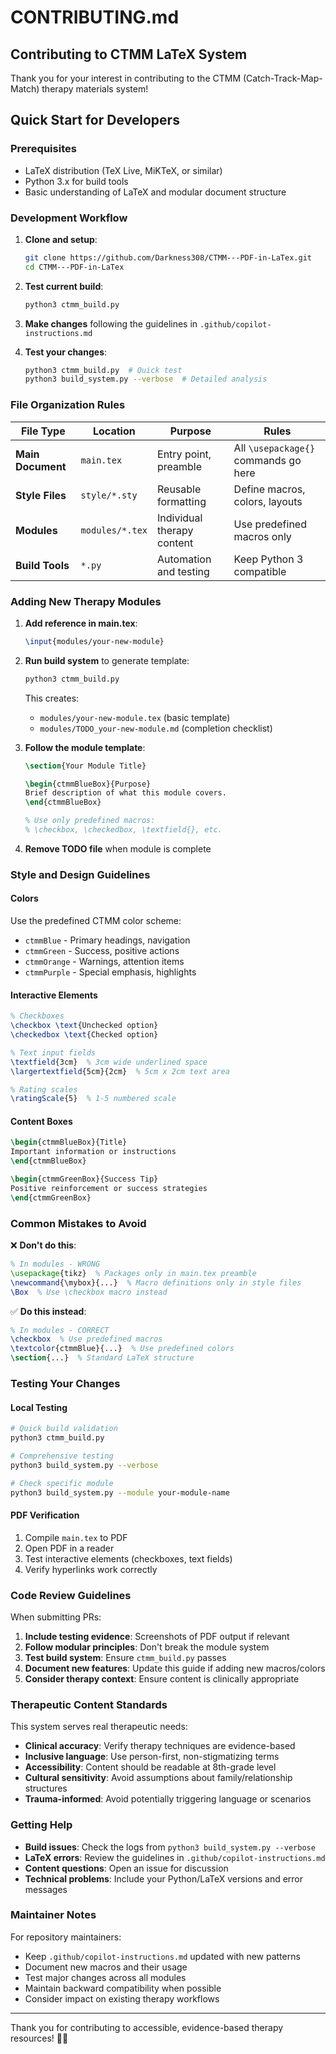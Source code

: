 # CONTRIBUTING.md

## Contributing to CTMM LaTeX System

Thank you for your interest in contributing to the CTMM (Catch-Track-Map-Match) therapy materials system!

## Quick Start for Developers

### Prerequisites
- LaTeX distribution (TeX Live, MiKTeX, or similar)
- Python 3.x for build tools
- Basic understanding of LaTeX and modular document structure

### Development Workflow

1. **Clone and setup**:
   ```bash
   git clone https://github.com/Darkness308/CTMM---PDF-in-LaTex.git
   cd CTMM---PDF-in-LaTex
   ```

2. **Test current build**:
   ```bash
   python3 ctmm_build.py
   ```

3. **Make changes** following the guidelines in `.github/copilot-instructions.md`

4. **Test your changes**:
   ```bash
   python3 ctmm_build.py  # Quick test
   python3 build_system.py --verbose  # Detailed analysis
   ```

### File Organization Rules

| File Type | Location | Purpose | Rules |
|-----------|----------|---------|-------|
| **Main Document** | `main.tex` | Entry point, preamble | All `\usepackage{}` commands go here |
| **Style Files** | `style/*.sty` | Reusable formatting | Define macros, colors, layouts |
| **Modules** | `modules/*.tex` | Individual therapy content | Use predefined macros only |
| **Build Tools** | `*.py` | Automation and testing | Keep Python 3 compatible |

### Adding New Therapy Modules

1. **Add reference in main.tex**:
   ```tex
   \input{modules/your-new-module}
   ```

2. **Run build system** to generate template:
   ```bash
   python3 ctmm_build.py
   ```
   This creates:
   - `modules/your-new-module.tex` (basic template)
   - `modules/TODO_your-new-module.md` (completion checklist)

3. **Follow the module template**:
   ```tex
   \section{Your Module Title}
   
   \begin{ctmmBlueBox}{Purpose}
   Brief description of what this module covers.
   \end{ctmmBlueBox}
   
   % Use only predefined macros:
   % \checkbox, \checkedbox, \textfield{}, etc.
   ```

4. **Remove TODO file** when module is complete

### Style and Design Guidelines

#### Colors
Use the predefined CTMM color scheme:
- `ctmmBlue` - Primary headings, navigation
- `ctmmGreen` - Success, positive actions  
- `ctmmOrange` - Warnings, attention items
- `ctmmPurple` - Special emphasis, highlights

#### Interactive Elements
```tex
% Checkboxes
\checkbox \text{Unchecked option}
\checkedbox \text{Checked option}

% Text input fields
\textfield{3cm}  % 3cm wide underlined space
\largertextfield{5cm}{2cm}  % 5cm x 2cm text area

% Rating scales
\ratingScale{5}  % 1-5 numbered scale
```

#### Content Boxes
```tex
\begin{ctmmBlueBox}{Title}
Important information or instructions
\end{ctmmBlueBox}

\begin{ctmmGreenBox}{Success Tip}
Positive reinforcement or success strategies
\end{ctmmGreenBox}
```

### Common Mistakes to Avoid

❌ **Don't do this**:
```tex
% In modules - WRONG
\usepackage{tikz}  % Packages only in main.tex preamble
\newcommand{\mybox}{...}  % Macro definitions only in style files
\Box  % Use \checkbox macro instead
```

✅ **Do this instead**:
```tex
% In modules - CORRECT
\checkbox  % Use predefined macros
\textcolor{ctmmBlue}{...}  % Use predefined colors
\section{...}  % Standard LaTeX structure
```

### Testing Your Changes

#### Local Testing
```bash
# Quick build validation
python3 ctmm_build.py

# Comprehensive testing
python3 build_system.py --verbose

# Check specific module
python3 build_system.py --module your-module-name
```

#### PDF Verification
1. Compile `main.tex` to PDF
2. Open PDF in a reader
3. Test interactive elements (checkboxes, text fields)
4. Verify hyperlinks work correctly

### Code Review Guidelines

When submitting PRs:

1. **Include testing evidence**: Screenshots of PDF output if relevant
2. **Follow modular principles**: Don't break the module system
3. **Test build system**: Ensure `ctmm_build.py` passes
4. **Document new features**: Update this guide if adding new macros/colors
5. **Consider therapy context**: Ensure content is clinically appropriate

### Therapeutic Content Standards

This system serves real therapeutic needs:

- **Clinical accuracy**: Verify therapy techniques are evidence-based
- **Inclusive language**: Use person-first, non-stigmatizing terms
- **Accessibility**: Content should be readable at 8th-grade level
- **Cultural sensitivity**: Avoid assumptions about family/relationship structures
- **Trauma-informed**: Avoid potentially triggering language or scenarios

### Getting Help

- **Build issues**: Check the logs from `python3 build_system.py --verbose`
- **LaTeX errors**: Review the guidelines in `.github/copilot-instructions.md`
- **Content questions**: Open an issue for discussion
- **Technical problems**: Include your Python/LaTeX versions and error messages

### Maintainer Notes

For repository maintainers:

- Keep `.github/copilot-instructions.md` updated with new patterns
- Document new macros and their usage
- Test major changes across all modules
- Maintain backward compatibility when possible
- Consider impact on existing therapy workflows

---

Thank you for contributing to accessible, evidence-based therapy resources! 🧠💙